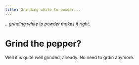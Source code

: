 ```yaml
---
title: Grinding white to powder... 
---
```


_.. grinding white to powder makes it right._

# Grind the pepper?
Well it is quite well grinded, already. No need to grdin anymore.
